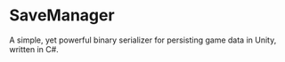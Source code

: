 # SaveManager
A simple, yet powerful binary serializer for persisting game data in Unity, written in C#.
